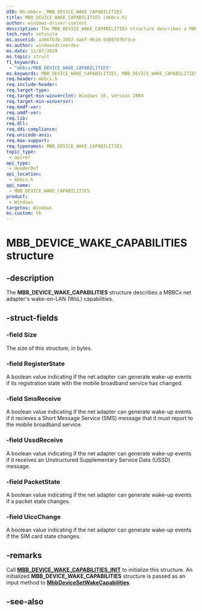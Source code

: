```yaml
---
UID: NS:mbbcx._MBB_DEVICE_WAKE_CAPABILITIES
title: MBB_DEVICE_WAKE_CAPABILITIES (mbbcx.h)
author: windows-driver-content
description: The MBB_DEVICE_WAKE_CAPABILITIES structure describes a MBBCx net adapter's wake-on-LAN (WoL) capabilities.
tech.root: netvista
ms.assetid: a366fb3b-30b7-4abf-9619-5580707673ce
ms.author: windowsdriverdev
ms.date: 11/07/2019
ms.topic: struct
f1_keywords:
 - "mbbcx/MBB_DEVICE_WAKE_CAPABILITIES"
ms.keywords: MBB_DEVICE_WAKE_CAPABILITIES, MBB_DEVICE_WAKE_CAPABILITIES, 
req.header: mbbcx.h
req.include-header:
req.target-type:
req.target-min-winverclnt: Windows 10, version 2004
req.target-min-winversvr:
req.kmdf-ver:
req.umdf-ver:
req.lib:
req.dll:
req.ddi-compliance:
req.unicode-ansi:
req.max-support:
req.typenames: MBB_DEVICE_WAKE_CAPABILITIES
topic_type: 
 - apiref
api_type: 
 - HeaderDef
api_location: 
 - mbbcx.h
api_name: 
 - MBB_DEVICE_WAKE_CAPABILITIES
product: 
 - Windows
targetos: Windows
ms.custom: Vb
---
```


# MBB_DEVICE_WAKE_CAPABILITIES structure

## -description

The **MBB_DEVICE_WAKE_CAPABILITIES** structure describes a MBBCx net adapter's wake-on-LAN (WoL) capabilities.

## -struct-fields

### -field Size

The size of this structure, in bytes.
 
### -field RegisterState

A boolean value indicating if the net adapter can generate wake-up events if its registration state with the mobile broadband service has changed.
 
### -field SmsReceive

A boolean value indicating if the net adapter can generate wake-up events if it recieves a Short Message Service (SMS) message that it must report to the mobile broadband service.
 
### -field UssdReceive

A boolean value indicating if the net adapter can generate wake-up events if it receives an Unstructured Supplementary Service Data (USSD) message.
 
### -field PacketState

A boolean value indicating if the net adapter can generate wake-up events if a packet state changes.
 
### -field UiccChange
 
A boolean value indicating if the net adapter can generate wake-up events if the SIM card state changes.

## -remarks

Call [**MBB_DEVICE_WAKE_CAPABILITIES_INIT**](../mbbcx/nf-mbbcx-mbb_device_wake_capabilities_init.md) to initialize this structure. An initialized **MBB_DEVICE_WAKE_CAPABILITIES** structure is passed as an input method to [**MbbDeviceSetWakeCapabilities**](../mbbcx/nf-mbbcx-mbbdevicesetwakecapabilities.md).

## -see-also